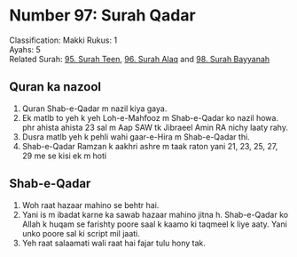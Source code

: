 # Number 97: Surah Qadar

Classification: Makki
Rukus: 1  
Ayahs: 5  
Related Surah: [95. Surah Teen](95_Surah_Teen.md), [96. Surah Alaq](96_Surah_Alaq.md) and [98. Surah Bayyanah](98_Surah_Bayyanah.md)

## Quran ka nazool

1. Quran Shab-e-Qadar m nazil kiya gaya.
2. Ek matlb to yeh k yeh Loh-e-Mahfooz m Shab-e-Qadar ko nazil howa. phr ahista ahista 23 sal m Aap SAW tk Jibraeel Amin RA nichy laaty rahy.
3. Dusra matlb yeh k pehli wahi gaar-e-Hira m Shab-e-Qadar thi.
4. Shab-e-Qadar Ramzan k aakhri ashre m taak raton yani 21, 23, 25, 27, 29 me se kisi ek m hoti

## Shab-e-Qadar

1. Woh raat hazaar mahino se behtr hai.
2. Yani is m ibadat karne ka sawab hazaar mahino jitna h.
   Shab-e-Qadar ko Allah k huqam se farishty poore saal k kaamo ki taqmeel k liye aaty. Yani unko poore sal ki script mil jaati.
3. Yeh raat salaamati wali raat hai fajar tulu hony tak.
